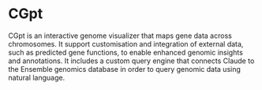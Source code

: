 # CGpt

CGpt is an interactive genome visualizer that maps gene data across chromosomes. It support customisation and integration of external data, such as predicted gene functions, to enable enhanced genomic insights and annotations. It includes a custom query engine that connects Claude to the Ensemble genomics database in order to query genomic data using natural language.
